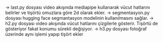 -> last.py dosyası video akışında mediapipe kullanarak vücut hatlarını belirler ve tişörtü omuzlara göre 2d olarak ekler.
-> segmentasyon.py dosyası hugging face segmantasyon modelinin kullanılmasını sağlar.
-> h2.py dosyası video akışında vücut hatlarını çizgilerle gösterir. Tişörtü de gösteriyor fakat konumu sürekli değişiyor.
-> h3.py dosyası fotoğraf üzerinde aynı işlemi yapıp tişört ekler
